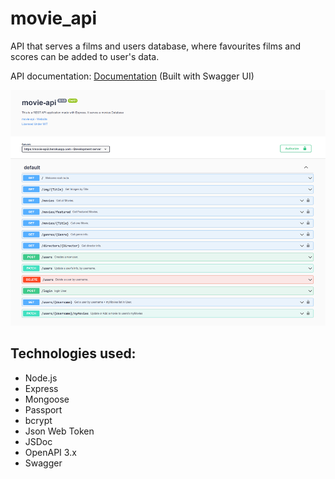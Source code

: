 # movie_api

API that serves a films and users database, where favourites films and scores can be added to user's data.

API documentation: [Documentation](https://movieapi-production.up.railway.app/docs/ "documentation")  (Built with Swagger UI)

[![documentation page image](https://github.com/Eloi-Perez/movie_api/blob/assets/movie-api.png)](https://movieapi-production.up.railway.app/docs/) 

## Technologies used:
* Node.js
* Express
* Mongoose
* Passport
* bcrypt
* Json Web Token
* JSDoc
* OpenAPI 3.x
* Swagger
